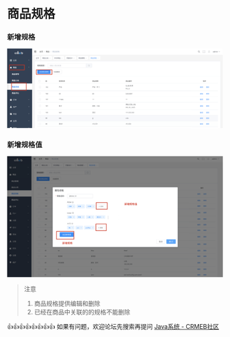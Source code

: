 # 商品规格

### 新增规格

![image-20220811145058438](../../../images/image-20220811145058438.png)

### 新增规格值

![image-20220811145449266](../../../images/image-20220811145449266.png)

> 注意
>
> 1. 商品规格提供编辑和删除
> 2. 已经在商品中关联的的规格不能删除

👍👍👍👍👍👍👍👍 如果有问题，欢迎论坛先搜索再提问 [Java系统 - CRMEB社区](https://q.crmeb.com/?categoryId=122&sequence=0)